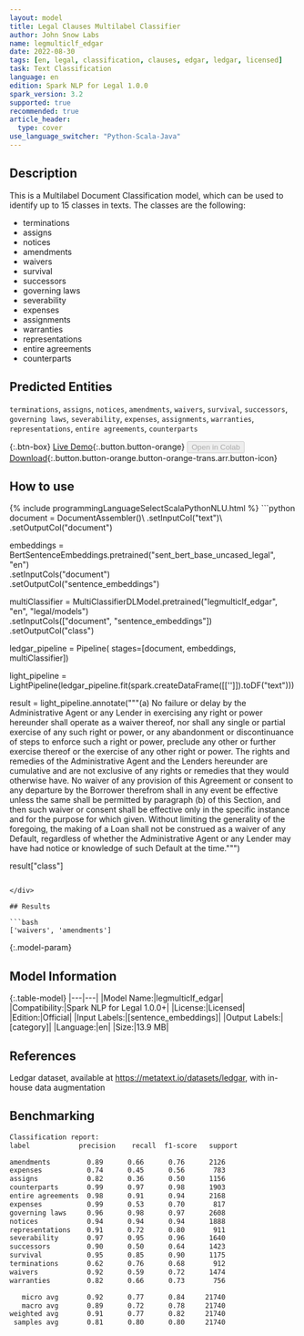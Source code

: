 ```yaml
---
layout: model
title: Legal Clauses Multilabel Classifier
author: John Snow Labs
name: legmulticlf_edgar
date: 2022-08-30
tags: [en, legal, classification, clauses, edgar, ledgar, licensed]
task: Text Classification
language: en
edition: Spark NLP for Legal 1.0.0
spark_version: 3.2
supported: true
recommended: true
article_header:
  type: cover
use_language_switcher: "Python-Scala-Java"
---
```


## Description

This is a Multilabel Document Classification model, which can be used to identify up to 15 classes in texts. The classes are the following:

- terminations
- assigns
- notices
- amendments
- waivers
- survival
- successors
- governing laws
- severability
- expenses
- assignments
- warranties
- representations
- entire agreements
- counterparts

## Predicted Entities

`terminations`, `assigns`, `notices`, `amendments`, `waivers`, `survival`, `successors`, `governing laws`, `severability`, `expenses`, `assignments`, `warranties`, `representations`, `entire agreements`, `counterparts`

{:.btn-box}
[Live Demo](https://demo.johnsnowlabs.com/legal/LEGMULTICLF_LEDGAR/){:.button.button-orange}
<button class="button button-orange" disabled>Open in Colab</button>
[Download](https://s3.amazonaws.com/auxdata.johnsnowlabs.com/legal/models/legmulticlf_edgar_en_1.0.0_3.2_1661858359724.zip){:.button.button-orange.button-orange-trans.arr.button-icon}

## How to use



<div class="tabs-box" markdown="1">
{% include programmingLanguageSelectScalaPythonNLU.html %}
```python
document = DocumentAssembler()\
  .setInputCol("text")\
  .setOutputCol("document")

embeddings = BertSentenceEmbeddings.pretrained("sent_bert_base_uncased_legal", "en") \
      .setInputCols("document") \
      .setOutputCol("sentence_embeddings")

multiClassifier = MultiClassifierDLModel.pretrained("legmulticlf_edgar", "en", "legal/models") \
  .setInputCols(["document", "sentence_embeddings"]) \
  .setOutputCol("class")

ledgar_pipeline = Pipeline(
    stages=[document, 
            embeddings,
            multiClassifier])


light_pipeline = LightPipeline(ledgar_pipeline.fit(spark.createDataFrame([['']]).toDF("text")))

result = light_pipeline.annotate("""(a) No failure or delay by the Administrative Agent or any Lender in exercising any right or power hereunder shall operate as a waiver thereof, nor shall any single or partial exercise of any such right or power, or any abandonment or discontinuance of steps to enforce such a right or power, preclude any other or further exercise thereof or the exercise of any other right or power. The rights and remedies of the Administrative Agent and the Lenders hereunder are cumulative and are not exclusive of any rights or remedies that they would otherwise have. No waiver of any provision of this Agreement or consent to any departure by the Borrower therefrom shall in any event be effective unless the same shall be permitted by paragraph (b) of this Section, and then such waiver or consent shall be effective only in the specific instance and for the purpose for which given. Without limiting the generality of the foregoing, the making of a Loan shall not be construed as a waiver of any Default, regardless of whether the Administrative Agent or any Lender may have had notice or knowledge of such Default at the time.""")

result["class"]
```

</div>

## Results

```bash
['waivers', 'amendments']
```

{:.model-param}
## Model Information

{:.table-model}
|---|---|
|Model Name:|legmulticlf_edgar|
|Compatibility:|Spark NLP for Legal 1.0.0+|
|License:|Licensed|
|Edition:|Official|
|Input Labels:|[sentence_embeddings]|
|Output Labels:|[category]|
|Language:|en|
|Size:|13.9 MB|

## References

Ledgar dataset, available at https://metatext.io/datasets/ledgar, with in-house data augmentation

## Benchmarking

```bash
Classification report: 
label            precision    recall  f1-score   support

amendments         0.89      0.66      0.76      2126
expenses           0.74      0.45      0.56       783
assigns            0.82      0.36      0.50      1156
counterparts       0.99      0.97      0.98      1903
entire agreements  0.98      0.91      0.94      2168
expenses           0.99      0.53      0.70       817
governing laws     0.96      0.98      0.97      2608
notices            0.94      0.94      0.94      1888
representations    0.91      0.72      0.80       911
severability       0.97      0.95      0.96      1640
successors         0.90      0.50      0.64      1423
survival           0.95      0.85      0.90      1175
terminations       0.62      0.76      0.68       912
waivers            0.92      0.59      0.72      1474
warranties         0.82      0.66      0.73       756

   micro avg       0.92      0.77      0.84     21740
   macro avg       0.89      0.72      0.78     21740
weighted avg       0.91      0.77      0.82     21740
 samples avg       0.81      0.80      0.80     21740
```
